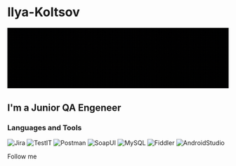 # Ilya-Koltsov
[![Header](https://github.com/Misorant/Ilya-Koltsov/blob/main/assets/GIF_20240806_221613_297.gif)](https://www.instagram.com/kolts0v_ilya?utm_source=qr&igsh=MXhubHcxODZtb2QzMA==)

## I'm a Junior QA Engeneer

### Languages and Tools
![Jira](https://img.shields.io/badge/-Jira-2151C5?style=for-the-badge&logo=Jira)
![TestIT](https://img.shields.io/badge/-TestIT-4874BF?style=for-the-badge&logo=TestIT)
![Postman](https://img.shields.io/badge/-Postman-FF6C37?style=for-the-badge&logo=Postman&logoColor=FFFFFF)
![SoapUI](https://img.shields.io/badge/-SoapUI-FCDC00?style=for-the-badge&logo=SoapUI)
![MySQL](https://img.shields.io/badge/-MySQL-3977A1?style=for-the-badge&logo=MySQL)
![Fiddler](https://img.shields.io/badge/-Fiddler-2CB044?style=for-the-badge&logo=Fiddler)
![AndroidStudio](https://img.shields.io/badge/-Android_Studio-69AD5E2CB044?style=for-the-badge&logo=Android)

Follow me